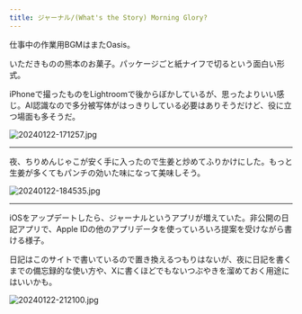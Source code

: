 ```yaml
---
title: ジャーナル/(What's the Story) Morning Glory?
---
```


仕事中の作業用BGMはまたOasis。

いただきものの熊本のお菓子。パッケージごと紙ナイフで切るという面白い形式。

iPhoneで撮ったものをLightroomで後からぼかしているが、思ったよりいい感じ。AI認識なので多分被写体がはっきりしている必要はありそうだけど、役に立つ場面も多そうだ。

![20240122-171257.jpg](https://ceshmina-photos.s3.ap-northeast-1.amazonaws.com/medium/202401/20240122-171257.jpg)

---

夜、ちりめんじゃこが安く手に入ったので生姜と炒めてふりかけにした。もっと生姜が多くてもパンチの効いた味になって美味しそう。

![20240122-184535.jpg](https://ceshmina-photos.s3.ap-northeast-1.amazonaws.com/medium/202401/20240122-184535.jpg)

---

iOSをアップデートしたら、ジャーナルというアプリが増えていた。非公開の日記アプリで、Apple IDの他のアプリデータを使っていろいろ提案を受けながら書ける様子。

日記はこのサイトで書いているので置き換えるつもりはないが、夜に日記を書くまでの備忘録的な使い方や、Xに書くほどでもないつぶやきを溜めておく用途にはいいかも。

![20240122-212100.jpg](https://ceshmina-photos.s3.ap-northeast-1.amazonaws.com/medium/202401/20240122-212100.jpg)
